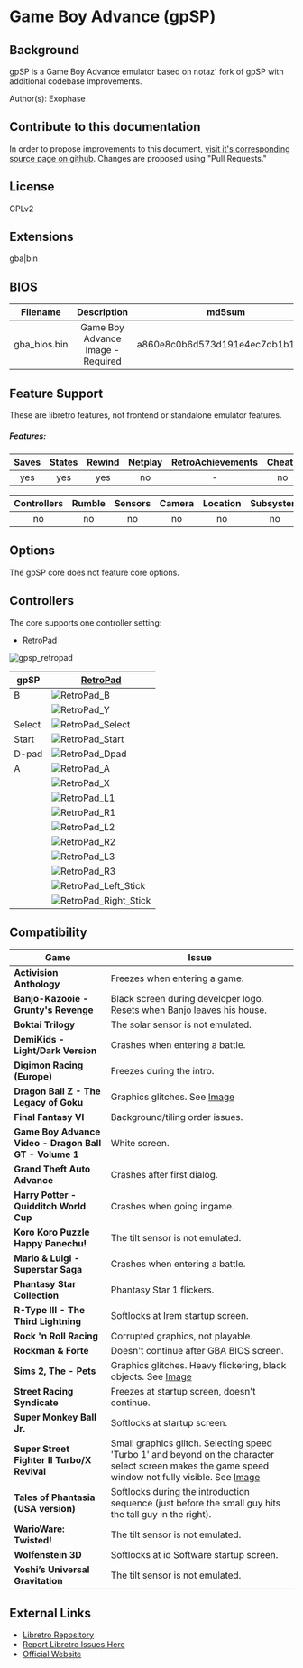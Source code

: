 # Game Boy Advance (gpSP)

## Background

gpSP is a Game Boy Advance emulator based on notaz' fork of gpSP with additional codebase improvements.

Author(s): Exophase

## Contribute to this documentation

In order to propose improvements to this document, [visit it's corresponding source page on github](https://github.com/libretro/docs/blob/master/docs/library/gpsp.md). Changes are proposed using "Pull Requests."

## License

GPLv2

## Extensions

gba|bin

## BIOS

|   Filename    |    Description        |              md5sum              |
|:-------------:|:---------------------:|:--------------------------------:|
|gba_bios.bin   |Game Boy Advance Image - Required | a860e8c0b6d573d191e4ec7db1b1e4f6 |

## Feature Support

These are libretro features, not frontend or standalone emulator features.

##### Features:

| Saves | States      | Rewind | Netplay | RetroAchievements | Cheats |
|:-----:|:-----------:|:------:|:-------:|:-----------------:|:------:|
|  yes  |   yes       |  yes   |  no     |        -          |  no    |

| Controllers     | Rumble | Sensors | Camera | Location | Subsystem     |
|:---------------:|:------:|:-------:|:------:|:--------:|:-------------:|
|       no        |  no    |   no    |  no    |   no     |      no       |

## Options

The gpSP core does not feature core options.

## Controllers

The core supports one controller setting:

* RetroPad

![gpsp_retropad](images/Controllers/gpsp_retropad.png)

| gpSP      | [RetroPad](RetroPad)                                           |
|-----------|----------------------------------------------------------------|
| B         | ![RetroPad_B](images/RetroPad/Retro_B_Round.png)               |
|           | ![RetroPad_Y](images/RetroPad/Retro_Y_Round.png)               |
| Select    | ![RetroPad_Select](images/RetroPad/Retro_Select.png)           |
| Start     | ![RetroPad_Start](images/RetroPad/Retro_Start.png)             |
| D-pad     | ![RetroPad_Dpad](images/RetroPad/Retro_Dpad.png)               |    
| A         | ![RetroPad_A](images/RetroPad/Retro_A_Round.png)               |
|           | ![RetroPad_X](images/RetroPad/Retro_X_Round.png)               |
|           | ![RetroPad_L1](images/RetroPad/Retro_L1.png)                   |
|           | ![RetroPad_R1](images/RetroPad/Retro_R1.png)                   |
|           | ![RetroPad_L2](images/RetroPad/Retro_L2_Temp.png)              |
|           | ![RetroPad_R2](images/RetroPad/Retro_R2.png)                   |
|           | ![RetroPad_L3](images/RetroPad/Retro_L3.png)                   |
|           | ![RetroPad_R3](images/RetroPad/Retro_R3.png)                   |
|           | ![RetroPad_Left_Stick](images/RetroPad/Retro_Left_Stick.png)   |
|           | ![RetroPad_Right_Stick](images/RetroPad/Retro_Right_Stick.png) |

## Compatibility

| Game                                  | Issue                          |
|---------------------------------------|--------------------------------|
|**Activision Anthology**               |Freezes when entering a game. |
|**Banjo-Kazooie - Grunty's Revenge**   |Black screen during developer logo. Resets when Banjo leaves his house.|
|**Boktai Trilogy**                     |The solar sensor is not emulated. |
|**DemiKids - Light/Dark Version**      |Crashes when entering a battle. |
|**Digimon Racing (Europe)**            |Freezes during the intro.   |
|**Dragon Ball Z - The Legacy of Goku** |Graphics glitches. See [Image](images/Compatibility/gpsp_DBZ-Legacy_of_Goku.png)     |
|**Final Fantasy VI**                   |Background/tiling order issues.  |
|**Game Boy Advance Video - Dragon Ball GT - Volume 1**|White screen.     |
|**Grand Theft Auto Advance**           |Crashes after first dialog.      |
|**Harry Potter - Quidditch World Cup** |Crashes when going ingame.       |
|**Koro Koro Puzzle Happy Panechu!**    |The tilt sensor is not emulated. |
|**Mario & Luigi - Superstar Saga**     |Crashes when entering a battle.  |
|**Phantasy Star Collection**           |Phantasy Star 1 flickers.        |
|**R-Type III - The Third Lightning**   |Softlocks at Irem startup screen.|
|**Rock 'n Roll Racing**                |Corrupted graphics, not playable.|
|**Rockman & Forte**                    |Doesn't continue after GBA BIOS screen.|
|**Sims 2, The - Pets**|Graphics glitches. Heavy flickering, black objects. See [Image](images/Compatibility/gpsp_The_Sims2_Pets.png)|
|**Street Racing Syndicate**            |Freezes at startup screen, doesn't continue.|
|**Super Monkey Ball Jr.**              |Softlocks at startup screen.|
|**Super Street Fighter II Turbo/X Revival**|Small graphics glitch. Selecting speed 'Turbo 1' and beyond on the character select screen makes the game speed window not fully visible. See [Image](images/Compatibility/gpsp_SSF2_TurboX_Revival.png)|
|**Tales of Phantasia (USA version)**   |Softlocks during the introduction sequence (just before the small guy hits the tall guy in the right).|
|**WarioWare: Twisted!**                |The tilt sensor is not emulated.|
|**Wolfenstein 3D**                     |Softlocks at id Software startup screen.|
|**Yoshi’s Universal Gravitation**      |The tilt sensor is not emulated.|

## External Links

* [Libretro Repository](https://github.com/libretro/gpsp)
* [Report Libretro Issues Here](https://github.com/libretro/libretro-meta/issues)
* [Official Website](https://github.com/notaz/gpsp)


